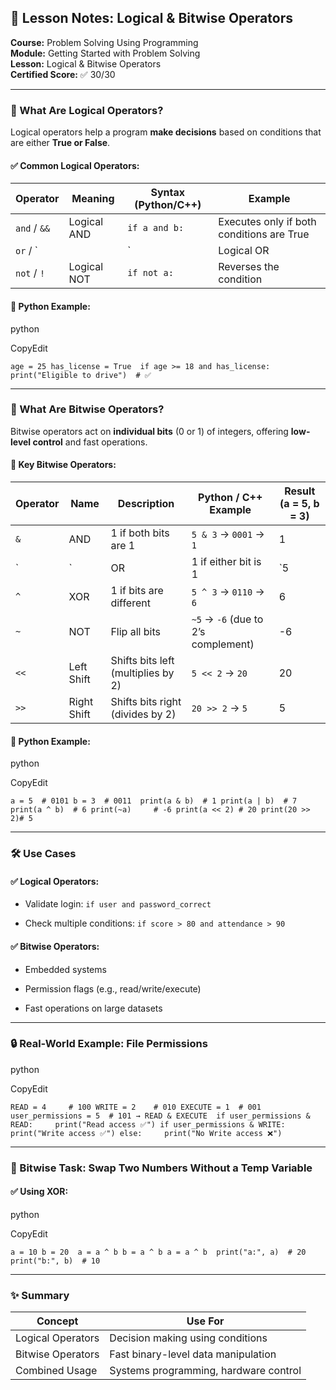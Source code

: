 ## 🧠 Lesson Notes: Logical & Bitwise Operators

**Course:** Problem Solving Using Programming  
**Module:** Getting Started with Problem Solving  
**Lesson:** Logical & Bitwise Operators  
**Certified Score:** ✅ 30/30

---

### 🔹 What Are Logical Operators?

Logical operators help a program **make decisions** based on conditions that are either **True or False**.

#### ✅ Common Logical Operators:

|Operator|Meaning|Syntax (Python/C++)|Example|
|---|---|---|---|
|`and` / `&&`|Logical AND|`if a and b:`|Executes only if both conditions are True|
|`or` / `||`|Logical OR|
|`not` / `!`|Logical NOT|`if not a:`|Reverses the condition|

#### 🧪 Python Example:

python

CopyEdit

`age = 25 has_license = True  if age >= 18 and has_license:     print("Eligible to drive")  # ✅`

---

### 🔹 What Are Bitwise Operators?

Bitwise operators act on **individual bits** (0 or 1) of integers, offering **low-level control** and fast operations.

#### 🧮 Key Bitwise Operators:

|Operator|Name|Description|Python / C++ Example|Result (a = 5, b = 3)|
|---|---|---|---|---|
|`&`|AND|1 if both bits are 1|`5 & 3` → `0001` → `1`|1|
|`|`|OR|1 if either bit is 1|`5|
|`^`|XOR|1 if bits are different|`5 ^ 3` → `0110` → `6`|6|
|`~`|NOT|Flip all bits|`~5` → `-6` (due to 2’s complement)|-6|
|`<<`|Left Shift|Shifts bits left (multiplies by 2)|`5 << 2` → `20`|20|
|`>>`|Right Shift|Shifts bits right (divides by 2)|`20 >> 2` → `5`|5|

#### 🧪 Python Example:

python

CopyEdit

`a = 5  # 0101 b = 3  # 0011  print(a & b)  # 1 print(a | b)  # 7 print(a ^ b)  # 6 print(~a)     # -6 print(a << 2) # 20 print(20 >> 2)# 5`

---

### 🛠 Use Cases

#### ✅ Logical Operators:

- Validate login: `if user and password_correct`
    
- Check multiple conditions: `if score > 80 and attendance > 90`
    

#### ✅ Bitwise Operators:

- Embedded systems
    
- Permission flags (e.g., read/write/execute)
    
- Fast operations on large datasets
    

---

### 🔒 Real-World Example: File Permissions

python

CopyEdit

`READ = 4     # 100 WRITE = 2    # 010 EXECUTE = 1  # 001  user_permissions = 5  # 101 → READ & EXECUTE  if user_permissions & READ:     print("Read access ✅") if user_permissions & WRITE:     print("Write access ✅") else:     print("No Write access ❌")`

---

### 🔁 Bitwise Task: Swap Two Numbers Without a Temp Variable

#### ✅ Using XOR:

python

CopyEdit

`a = 10 b = 20  a = a ^ b b = a ^ b a = a ^ b  print("a:", a)  # 20 print("b:", b)  # 10`

---

### ✨ Summary

|Concept|Use For|
|---|---|
|Logical Operators|Decision making using conditions|
|Bitwise Operators|Fast binary-level data manipulation|
|Combined Usage|Systems programming, hardware control|